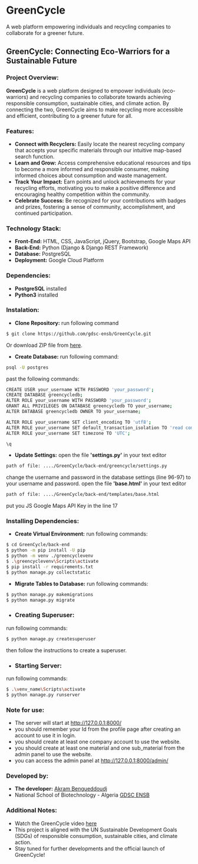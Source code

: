 # GreenCycle
A web platform empowering individuals and recycling companies to collaborate for a greener future.
## GreenCycle: Connecting Eco-Warriors for a Sustainable Future
### Project Overview:

**GreenCycle** is a web platform designed to empower individuals (eco-warriors) and recycling companies to collaborate towards achieving responsible consumption, sustainable cities, and climate action. By connecting the two, GreenCycle aims to make recycling more accessible and efficient, contributing to a greener future for all.

### Features:

- **Connect with Recyclers:** Easily locate the nearest recycling company that accepts your specific materials through our intuitive map-based search function.
- **Learn and Grow:** Access comprehensive educational resources and tips to become a more informed and responsible consumer, making informed choices about consumption and waste management.
- **Track Your Impact:** Earn points and unlock achievements for your recycling efforts, motivating you to make a positive difference and encouraging healthy competition within the community.
- **Celebrate Success:** Be recognized for your contributions with badges and prizes, fostering a sense of community, accomplishment, and continued participation.
### Technology Stack:

- **Front-End:** HTML, CSS, JavaScript, jQuery, Bootstrap, Google Maps API
- **Back-End:** Python (Django & Django REST Framework)
- **Database:** PostgreSQL
- **Deployment:** Google Cloud Platform
### Dependencies:
- **PostgreSQL** installed
- **Python3** installed

### Instalation:
- **Clone Repository:** 
run following command
```bash
$ git clone https://github.com/gdsc-ensb/GreenCycle.git
```
Or download ZIP file from [here](https://github.com/gdsc-ensb/GreenCycle/).
- **Create Database:**
run following command:
```bash
psql -U postgres
```
past the following commands:
```bash
CREATE USER your_username WITH PASSWORD 'your_password';
CREATE DATABASE greencycledb;
ALTER ROLE your_username WITH PASSWORD 'your_password';
GRANT ALL PRIVILEGES ON DATABASE greencycledb TO your_username;
ALTER DATABASE greencycledb OWNER TO your_username;

ALTER ROLE your_username SET client_encoding TO 'utf8';
ALTER ROLE your_username SET default_transaction_isolation TO 'read committed';
ALTER ROLE your_username SET timezone TO 'UTC';

\q
```
- **Update Settings:**
open the file **'settings.py'** in your text editor
```bash
path of file: ..../GreenCycle/back-end/greencycle/settings.py
```
change the username and password in the database settings (line 96-97) to your username and password.
open the file **'base.html'** in your text editor
```bash
path of file: ..../GreenCycle/back-end/templates/base.html
```
put you JS Google Maps API Key in the line 17

### Installing Dependencies:

- **Create Virtual Environment:**
run following commands:
```bash
$ cd GreenCycle/back-end
$ python -m pip install -U pip
$ python -m venv ./greencyclevenv
$ .\greencyclevenv\Scripts\activate
$ pip install -r requirements.txt
$ python manage.py collectstatic
```
- **Migrate Tables to Database:**
run following commands:
```bash
$ python manage.py makemigrations
$ python manage.py migrate
```

- ### Creating Superuser:
run following commands:
```bash
$ python manage.py createsuperuser
```
then follow the instructions to create a superuser.


- ### Starting Server:
run following commands:
```bash
$ .\venv_name\Scripts\activate
$ python manage.py runserver
```

### Note for use:
- The server will start at http://127.0.0.1:8000/
- you should remember your Id from the profile page after creating an account to use it in login.
- you should create at least one company account to use the website.
- you should create at least one material and one sub_material from the admin panel to use the website.
- you can access the admin panel at http://127.0.0.1:8000/admin/


### Developed by:

- **The developer:** [Akram Bengueddoudj](https://github.com/akrambengueddoudj)
- National School of Biotechnology - Algeria [GDSC ENSB](https://github.com/gdsc-ensb/)
### Additional Notes:

- Watch the GreenCycle video [here]()
- This project is aligned with the UN Sustainable Development Goals (SDGs) of responsible consumption, sustainable cities, and climate action.
- Stay tuned for further developments and the official launch of GreenCycle!
